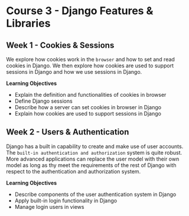 
# Course 3 - Django Features & Libraries

## Week 1 - Cookies & Sessions
We explore how cookies work in the `browser` and how to set and read cookies in Django. We then explore how cookies are used to support sessions in Django and how we use sessions in Django.

**Learning Objectives**
- Explain the definition and functionalities of cookies in browser
- Define Django sessions
- Describe how a server can set cookies in browser in Django
- Explain how cookies are used to support sessions in Django


## Week 2 - Users & Authentication

Django has a built in capability to create and make use of user accounts. The `built-in authentication and authorization` system is quite robust. More advanced applications can replace the user model with their own model as long as thy meet the requirements of the rest of Django with respect to the authentication and authorization system.

**Learning Objectives**
- Describe components of the user authentication system in Django
- Apply built-in login functionality in Django
- Manage login users in views